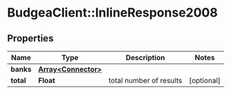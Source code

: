 # BudgeaClient::InlineResponse2008

## Properties
Name | Type | Description | Notes
------------ | ------------- | ------------- | -------------
**banks** | [**Array&lt;Connector&gt;**](Connector.md) |  | 
**total** | **Float** | total number of results | [optional] 


